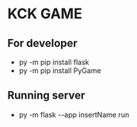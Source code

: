 # KCK GAME
## For developer
- py -m pip install flask
- py -m pip install PyGame 
## Running server
- py -m flask --app insertName run